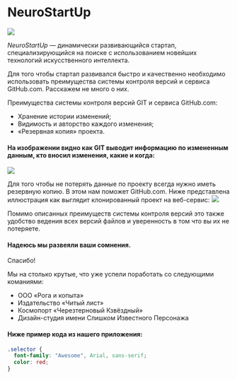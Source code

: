 # NeuroStartUp

![](https://netology-code.github.io/git-homeworks/introduction/assets/logo.png)

*NeuroStartUp* — динамически развивающийся стартап, специализирующийся на поиске с использованием новейших технологий искусственного интеллекта.

Для того чтобы стартап развивался быстро и качественно необходимо использовать преимущества системы контроля версий и сервиса GitHub.com. Расскажем не много о них.


Преимущества системы контроля версий GIT и сервиса GitHub.com:
* Хранение истории изменений;
* Видимость и авторство каждого изменения;
* «Резервная копия» проекта.


#### На изображении видно как GIT выводит информацию по измененным данным, кто вносил изменения, какие и когда:
![](https://lh3.googleusercontent.com/7cbiR6rYQLFLY2xD5YZdXmkVGRXR9dtg0Cq0YAoGDQlmiRCaX77QSfaCyz_MYKrRTq4xebm5D321SxAGmCYqJPKzbTtZo6wqs5NfW8WL846rFQ4qI5YklibBiKlSECEzwA6dsvIMoDAmjNAKQge6yxgd3I76bGjyCyzT58VDiI9seW-BBUdCLEP_voDmTPmRjUg2IT9JqVQ90t22q64QJTGUMkIDUXkXQrsHDBosHkmSv5hyfmtGmcC_ko0pHhwBWHlA9k_mtAP-RMQXOUs6THwD1nMeTUa2TeclcA_3z_cBvgf1YHugZ-JhDaq7l0ow46wnxh6ninYku08TZRaFPYN4MytwFn0QIUuyqlQztgjz68ZeHmLC3NKxGLmawa5nrGTQguYaCVr3B9h_5efb0StFtE0FdaKhu_ai9-1ruXz6El8-dP9cxu6-VxN6T3jsLFZTeMgvlPRA8cmqh7KOo6BDwx3u5eEY7W4IgHuGx1klQAvQdIldmJkVaNXbKC_Z2Opow7HRfzheLQe_eRCoF36y7XgTDeUjlePhgjivnjict0RNJEH6AvYMhu_hO5WnFwE-zH6RQCSHb9W14HZdUnQqIzu_2Vsk6XNXvbslKEjRhTQ7nfA-BD-LLaVXDeP1xvVWdSdCofPGf0J9jxxTbj_S3-sge_riRF-WnDNS65WPod723TjUtmeIxDqJt3B5PrAjY-Ed2n0eqZOfLxJVg9g=w695-h611-no?authuser=0)


Для того чтобы не потерять данные по проекту всегда нужно иметь резервную копию. В этом нам поможет GitHub.com. Ниже представлена иллюстрация как выглядит клонированный проект на веб-сервис:
![](https://lh3.googleusercontent.com/T8DlpRbgMpny-1X2-bwPWYCkDKUu8T-eQlMsnGf4ocfMiDu70TiLIExJyZJRa7sRMdqhyMIL-E6CUaDmeIonKbLvNR3w2jeygak8KyGNF5hT50FAI2E-Rz7mJzRqQFI1wyRuZo_EfWCgBipxTb-hchWLPS4Cm2SfqQIlqcMfh2yQuPf1N6RuWO8Xl-VskyX7l-hkl6P3eo9oW_OymCWX6c8vX-aMlIRMstsCHOcXmyj3uEHNeSUx9E6hZEnBiJ-EAhsToS4EGXk4eaYQK9vBfGwLOO_UmNrrhoVaDPF3A3WMdjIXssoEmP60FoX9Yx4Uu7IEEhhqOWNlYyC5oIBLKn2_NTQFVp7g9GM5cg1YkkL_qX6P-B6gWDiaE8unEfjP8Sk7NTMX-XbA3y4dKd4sorm-0aT6bWgy7A88-FB2l24r-S1qtqIy88j5xCfr89uoyHmn9kh3QsVEQg2LkaQ75fXPNPr20L3FDGHspfwhpCy1MSAnh8jemjiJZ5Y1Th1AogqJSvkisUy2iRNDWlx_ubuuEcBvcbAiBEOUEU-W0_zWTDrTU20zDUzethF6jKrnuTzT3yDDblEujRraDwvqnpJSzs2McZk2yx8Mod2mCZjRmBA8hGLJ7k3yaUnKzMkYwhXvmGg1z1s3Pnwre9BYqJip7Ida_3HRQr_nqZQ4ttnz5CkY89tSTyU82LxtSUk-8d1hbekh5Bx4XWlwBtdon_I=w626-h849-no?authuser=0)

Помимо описанных преимуществ системы контроля версий это также удобство ведения всех версий файлов и уверенность в том что вы их не потеряете.

 #### Надеюсь мы развеяли ваши сомнения.
Спасибо!


Мы на столько крутые, что уже успели поработать со следующими команиями:

* ООО «Рога и копыта»
* Издательство «Читый лист»
* Космопорт «Черезтерновый Кзвёздный»
* Дизайн-студия имени Слишком Известного Персонажа
#### Ниже пример кода из нашего приложения:
```css
.selector {
  font-family: "Awesome", Arial, sans-serif;
  color: red;
}
```